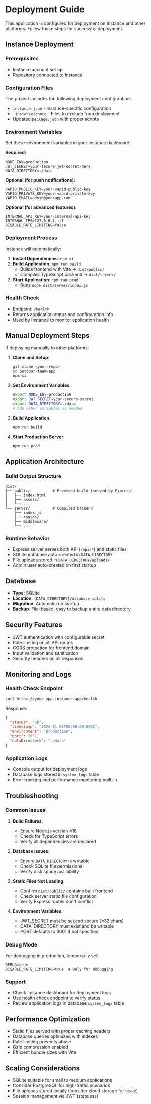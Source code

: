 # Deployment Guide

This application is configured for deployment on Instance and other platforms. Follow these steps for successful deployment.

## Instance Deployment

### Prerequisites
- Instance account set up
- Repository connected to Instance

### Configuration Files
The project includes the following deployment configuration:

- `instance.json` - Instance-specific configuration
- `.instanceignore` - Files to exclude from deployment
- Updated `package.json` with proper scripts

### Environment Variables
Set these environment variables in your Instance dashboard:

**Required:**
```env
NODE_ENV=production
JWT_SECRET=your-secure-jwt-secret-here
DATA_DIRECTORY=./data
```

**Optional (for push notifications):**
```env
VAPID_PUBLIC_KEY=your-vapid-public-key
VAPID_PRIVATE_KEY=your-vapid-private-key
VAPID_EMAIL=admin@yourapp.com
```

**Optional (for advanced features):**
```env
INTERNAL_API_KEY=your-internal-api-key
INTERNAL_IPS=127.0.0.1,::1
DISABLE_RATE_LIMITING=false
```

### Deployment Process

Instance will automatically:

1. **Install Dependencies**: `npm ci`
2. **Build Application**: `npm run build`
   - Builds frontend with Vite → `dist/public/`
   - Compiles TypeScript backend → `dist/server/`
3. **Start Application**: `npm run prod`
   - Runs `node dist/server/index.js`

### Health Check
- Endpoint: `/health`
- Returns application status and configuration info
- Used by Instance to monitor application health

## Manual Deployment Steps

If deploying manually to other platforms:

1. **Clone and Setup**:
   ```bash
   git clone <your-repo>
   cd outdoor-team-app
   npm ci
   ```

2. **Set Environment Variables**:
   ```bash
   export NODE_ENV=production
   export JWT_SECRET=your-secure-secret
   export DATA_DIRECTORY=./data
   # Add other variables as needed
   ```

3. **Build Application**:
   ```bash
   npm run build
   ```

4. **Start Production Server**:
   ```bash
   npm run prod
   ```

## Application Architecture

### Build Output Structure
```
dist/
├── public/          # Frontend build (served by Express)
│   ├── index.html
│   ├── assets/
│   └── ...
└── server/          # Compiled backend
    ├── index.js
    ├── routes/
    ├── middleware/
    └── ...
```

### Runtime Behavior
- Express server serves both API (`/api/*`) and static files
- SQLite database auto-created in `DATA_DIRECTORY`
- File uploads stored in `DATA_DIRECTORY/uploads/`
- Admin user auto-created on first startup

## Database

- **Type**: SQLite
- **Location**: `{DATA_DIRECTORY}/database.sqlite`
- **Migration**: Automatic on startup
- **Backup**: File-based, easy to backup entire data directory

## Security Features

- JWT authentication with configurable secret
- Rate limiting on all API routes
- CORS protection for frontend domain
- Input validation and sanitization
- Security headers on all responses

## Monitoring and Logs

### Health Check Endpoint
```bash
curl https://your-app.instance.app/health
```

Response:
```json
{
  "status": "ok",
  "timestamp": "2024-01-01T00:00:00.000Z",
  "environment": "production",
  "port": 3001,
  "dataDirectory": "./data"
}
```

### Application Logs
- Console output for deployment logs
- Database logs stored in `system_logs` table
- Error tracking and performance monitoring built-in

## Troubleshooting

### Common Issues

1. **Build Failures**:
   - Ensure Node.js version ≥18
   - Check for TypeScript errors
   - Verify all dependencies are declared

2. **Database Issues**:
   - Ensure `DATA_DIRECTORY` is writable
   - Check SQLite file permissions
   - Verify disk space availability

3. **Static Files Not Loading**:
   - Confirm `dist/public/` contains built frontend
   - Check server static file configuration
   - Verify Express routes don't conflict

4. **Environment Variables**:
   - JWT_SECRET must be set and secure (≥32 chars)
   - DATA_DIRECTORY must exist and be writable
   - PORT defaults to 3001 if not specified

### Debug Mode
For debugging in production, temporarily set:
```env
DEBUG=true
DISABLE_RATE_LIMITING=true  # Only for debugging
```

### Support
- Check Instance dashboard for deployment logs
- Use health check endpoint to verify status
- Review application logs in database `system_logs` table

## Performance Optimization

- Static files served with proper caching headers
- Database queries optimized with indexes
- Rate limiting prevents abuse
- Gzip compression enabled
- Efficient bundle sizes with Vite

## Scaling Considerations

- SQLite suitable for small to medium applications
- Consider PostgreSQL for high-traffic scenarios
- File uploads stored locally (consider cloud storage for scale)
- Session management via JWT (stateless)
